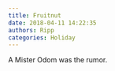 ```yaml
---
title: Fruitnut
date: 2018-04-11 14:22:35
authors: Ripp
categories: Holiday
---
```


 A Mister Odom was the rumor.